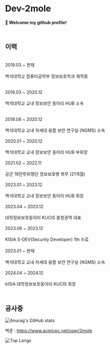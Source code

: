 # Dev-2mole
         
####  :wave: Welcome my github profile! 
            
## <br> 이력 </br>      
<br> 2019.03 ~ 현재</br><br> 백석대학교 컴퓨터공학부 정보보호학과 재학중</br>  
<br> 2019.03 ~ 2020.12 </br><br>  백석대학교 교내 정보보안 동아리 HUB 소속 </br>  
<br> 2019.08 ~ 2020.12 </br><br>  백석대학교 교내 차세대 융합 보안 연구실 (NGMS) 소속 </br>
<br> 2020.01 ~ 2020.12 </br><br>  백석대학교 교내 정보보안 동아리 HUB 부회장 </br>
<br> 2021.02 ~ 2022.11 </br><br>  공군 18전투비행단 정보보호병 복무 (21개월) </br>
<br> 2023.01 ~ 2023.12 </br><br>  백석대학교 교내 정보보안 동아리 HUB 회장 </br>
<br> 2023.04 ~ 2023.12 </br><br>  대학정보보호동아리 KUCIS 충청권역 대표 </br>
<br> 2023.06 ~ 2023.12 </br><br> KISIA S-DEV(Security Developer) 1th 수료 </br> 
<br> 2023.01 ~ 현재     </br><br>  백석대학교 교내 차세대 융합 보안 연구실 (NGMS) 소속 </br>
<br> 2024.04 ~ 2024.12 </br><br> kISIA 대학정보보호동아리 KUCIS 회장 </br> 
         
## <br> 공사중 </br>
![Anurag's GitHub stats](https://github-readme-stats.vercel.app/api?username=Dev-2mole&show_icons=true&theme=radical)
 
        
백준 :
https://www.acmicpc.net/user/2mole
   

![Top Langs](https://github-readme-stats.vercel.app/api/top-langs/?username=Dev-2mole&layout=compact)
       
   
